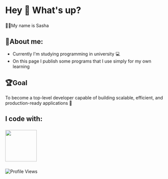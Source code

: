 
<!--
**OleksandrLinenko/OleksandrLinenko** is a ✨ _special_ ✨ repository because its `README.md` (this file) appears on your GitHub profile.

Here are some ideas to get you started:

- 🔭 I’m currently working on ...
- 🌱 I’m currently learning ...
- 👯 I’m looking to collaborate on ...
- 🤔 I’m looking for help with ...
- 💬 Ask me about ...
- 📫 How to reach me: ...
- 😄 Pronouns: ...
- ⚡ Fun fact: ...
-->
<h1 align="left">Hey 👋 What's up?</h1>

###

<p align="left">🧑‍💻My name is Sasha</p>

###

## 🔭About me:</h2>
<ul>
  <li>Currently I'm studying programming in university 💻</li>
  <li>On this page I publish some programs that I use simply for my own learning</li>
</ul>

## 🏆Goal
To become a top-level developer capable of building scalable, efficient, and production-ready applications 🎲

<h2 align="left">I code with:</h2>

###

<img src="https://upload.wikimedia.org/wikipedia/en/3/30/Java_programming_language_logo.svg" width="100" />

###
![Profile Views](https://visitor-badge.laobi.icu/badge?page_id=your-github-username.your-repo)

<div align="left">

</div>







